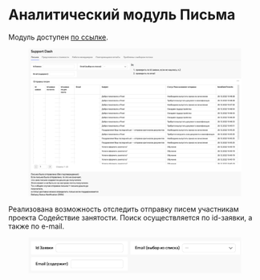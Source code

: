 # Аналитический модуль Письма

Модуль доступен [по ссылке](https://datalens.yandex.ru/2ruc9cyyrn8su-support-dash).&#x20;

<figure><img src="../.gitbook/assets/image (1).png" alt=""><figcaption></figcaption></figure>

Реализована возможность отследить отправку писем участникам проекта Содействие занятости. Поиск осуществляется по id-заявки, а также по e-mail.&#x20;

<figure><img src="../.gitbook/assets/image.png" alt=""><figcaption></figcaption></figure>
